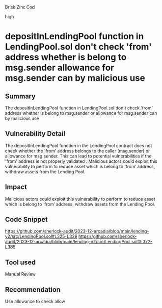 Brisk Zinc Cod

high

# depositInLendingPool function in LendingPool.sol don't check 'from' address whether is belong to msg.sender allowance for  msg.sender  can by malicious use

## Summary
The depositInLendingPool function in LendingPool.sol don't check 'from' address whether is belong to msg.sender or allowance for  msg.sender can by malicious use

## Vulnerability Detail
The depositInLendingPool function in the LendingPool contract does not check whether the 'from' address belongs to the caller (msg.sender) or allowance for  msg.sender. This can lead to potential vulnerabilities if the 'from' address is not properly validated . Malicious actors could exploit this vulnerability to perform to reduce asset which is belong to ‘from’ address, withdraw assets from the Lending Pool.

## Impact
 Malicious actors could exploit this vulnerability to perform to reduce asset which is belong to ‘from’ address, withdraw assets from the Lending Pool.

## Code Snippet
https://github.com/sherlock-audit/2023-12-arcadia/blob/main/lending-v2/src/LendingPool.sol#L325-L339
https://github.com/sherlock-audit/2023-12-arcadia/blob/main/lending-v2/src/LendingPool.sol#L372-L385

## Tool used

Manual Review

## Recommendation
Use  allowance to check allow 

